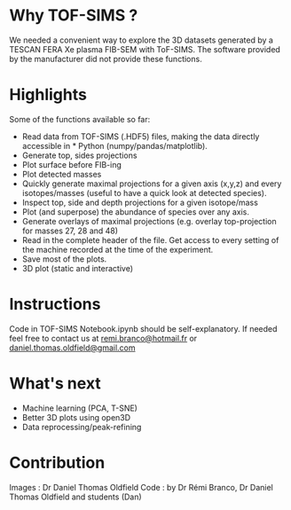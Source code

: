 # Why TOF-SIMS ?
We needed a convenient way to explore the 3D datasets generated by a TESCAN FERA Xe plasma FIB-SEM with ToF-SIMS.  The software provided by the manufacturer did not provide these functions.

# Highlights
Some of the functions available so far:
* Read data from TOF-SIMS (.HDF5) files, making the data directly accessible in * Python (numpy/pandas/matplotlib).
* Generate top, sides projections
* Plot surface before FIB-ing
* Plot detected masses
* Quickly generate maximal projections for a given axis (x,y,z) and every isotopes/masses (useful to have a quick look at detected species).
* Inspect top, side and depth projections for a given isotope/mass
* Plot (and superpose) the abundance of species over any axis.
* Generate overlays of maximal projections (e.g. overlay top-projection for masses 27, 28 and 48)
* Read in the complete header of the file. Get access to every setting of the machine recorded at the time of the experiment.
* Save most of the plots.
* 3D plot (static and interactive)

# Instructions
Code in TOF-SIMS Notebook.ipynb should be self-explanatory.  If needed feel free to contact us at remi.branco@hotmail.fr or daniel.thomas.oldfield@gmail.com


# What's next
* Machine learning (PCA, T-SNE)
* Better 3D plots using open3D
* Data reprocessing/peak-refining

# Contribution
Images : Dr Daniel Thomas Oldfield
Code : by Dr Rémi Branco, Dr Daniel Thomas Oldfield and students (Dan)
